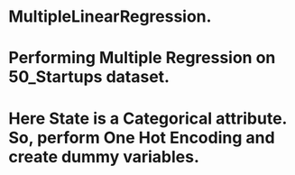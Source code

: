 # MultipleLinearRegression.
# Performing Multiple Regression on 50_Startups dataset.
# Here State is a Categorical attribute. So, perform One Hot Encoding and create dummy variables.
